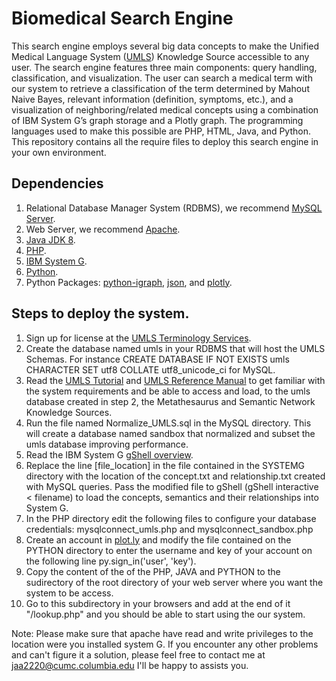 # Biomedical Search Engine

This search engine employs several big data concepts to make the Unified Medical Language System ([UMLS](https://www.nlm.nih.gov/research/umls/)) Knowledge Source accessible to any user. The search engine features three main components: query handling, classification, and visualization. The user can search a medical term with our system to retrieve a classification of the term determined by Mahout Naive Bayes, relevant information (definition, symptoms, etc.), and a visualization of neighboring/related medical concepts using a combination of IBM System G’s graph storage and a Plotly graph. The programming languages used to make this possible are PHP, HTML, Java, and Python. This repository contains all the require files to deploy this search engine in your own environment.

## Dependencies
  1. Relational Database Manager System (RDBMS), we recommend [MySQL Server](http://dev.mysql.com/downloads/).
  2. Web Server, we recommend [Apache](https://httpd.apache.org/download.cgi).
  3. [Java JDK 8](http://www.oracle.com/technetwork/java/javase/downloads/jdk8-downloads-2133151.html).
  4. [PHP](http://php.net/downloads.php).
  5. [IBM System G](http://systemg.research.ibm.com/download.html).
  5. [Python](https://www.python.org/downloads/).
  6. Python Packages: [python-igraph](http://igraph.org/python/), [json](https://docs.python.org/2/library/json.html), and [plotly](https://plot.ly/python/).

## Steps to deploy the system.
  1. Sign up for license at the [UMLS Terminology Services](https://uts.nlm.nih.gov//license.html).
  2. Create the database named umls in your RDBMS that will host the UMLS Schemas. For instance CREATE DATABASE IF NOT EXISTS umls CHARACTER SET utf8 COLLATE utf8_unicode_ci for MySQL. 
  3. Read the [UMLS Tutorial](https://www.nlm.nih.gov/research/umls/new_users/online_learning/OVR_001.html) and [UMLS Reference Manual](https://www.ncbi.nlm.nih.gov/books/NBK9676/) to get familiar with the system requirements and be able to access and load, to the umls database created in step 2, the Metathesaurus and Semantic Network Knowledge Sources.
  4. Run the file named Normalize_UMLS.sql in the MySQL directory. This will create a database named sandbox that normalized and subset the umls database improving performance.
  5. Read the IBM System G [gShell overview](http://systemg.research.ibm.com/1.5.0/doc/gshell.html).
  6. Replace the line [file_location] in the file contained in the SYSTEMG directory with the location of the concept.txt and relationship.txt created with MySQL queries. Pass the modified file to gShell (gShell interactive < filename) to load the concepts, semantics and their relationships into System G.
  7. In the PHP directory edit the following files to configure your database credentials: mysqlconnect_umls.php and mysqlconnect_sandbox.php
  8. Create an account in [plot.ly](https://plot.ly) and modify the file contained on the PYTHON directory to enter the username and key of your account on the following line py.sign_in('user', 'key').
  9. Copy the content of the of the PHP, JAVA and PYTHON to the sudirectory of the root directory of your web server where you want the system to be access.
  10. Go to this subdirectory in your browsers and add at the end of it "/lookup.php" and you should be able to start using the our system.
  
Note: Please make sure that apache have read and write privileges to the location were you installed system G. If you encounter any other problems and can't figure it a solution, please feel free to contact me at jaa2220@cumc.columbia.edu I'll be happy to assists you.
  
  
